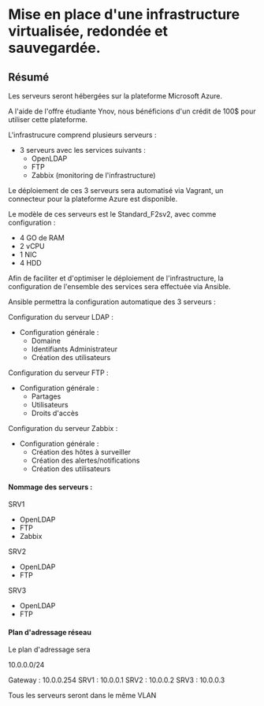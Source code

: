 # Mise en place d'une infrastructure virtualisée, redondée et sauvegardée.

## Résumé

Les serveurs seront hébergées sur la plateforme Microsoft Azure.

A l'aide de l'offre étudiante Ynov, nous bénéficions d'un crédit de 100$ pour utiliser cette plateforme.

L'infrastrucure comprend plusieurs serveurs : 

- 3 serveurs avec les services suivants :
  - OpenLDAP
  - FTP
  - Zabbix (monitoring de l'infrastructure)
  
Le déploiement de ces 3 serveurs sera automatisé via Vagrant, un connecteur pour la plateforme Azure est disponible.

Le modèle de ces serveurs est le Standard_F2sv2, avec comme configuration : 
  - 4 GO de RAM
  - 2 vCPU
  - 1 NIC
  - 4 HDD

Afin de faciliter et d'optimiser le déploiement de l'infrastructure, la configuration de l'ensemble des services sera effectuée via Ansible.

Ansible permettra la configuration automatique des 3 serveurs : 

Configuration du serveur LDAP : 
  - Configuration générale :
    - Domaine
    - Identifiants Administrateur
    - Création des utilisateurs
    
Configuration du serveur FTP : 
  - Configuration générale :
    - Partages
    - Utilisateurs
    - Droits d'accès
    
Configuration du serveur Zabbix : 
  - Configuration générale :
    - Création des hôtes à surveiller
    - Création des alertes/notifications
    - Création des utilisateurs
    
#### Nommage des serveurs : 

SRV1
  - OpenLDAP
  - FTP
  - Zabbix
    
SRV2
  - OpenLDAP
  - FTP
    
SRV3
  - OpenLDAP
  - FTP

#### Plan d'adressage réseau

Le plan d'adressage sera 

10.0.0.0/24 

Gateway : 10.0.0.254
SRV1 : 10.0.0.1
SRV2 : 10.0.0.2
SRV3 : 10.0.0.3

Tous les serveurs seront dans le même VLAN
    
